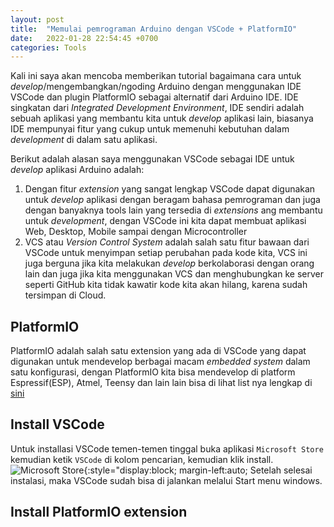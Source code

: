 ```yaml
---
layout: post
title:  "Memulai pemrograman Arduino dengan VSCode + PlatformIO"
date:   2022-01-28 22:54:45 +0700
categories: Tools
---
```


Kali ini saya akan mencoba memberikan tutorial bagaimana cara untuk _develop_/mengembangkan/ngoding Arduino dengan menggunakan IDE VSCode dan plugin PlatformIO sebagai alternatif dari Arduino IDE. IDE singkatan dari _Integrated Development Environment_, IDE sendiri adalah sebuah aplikasi yang membantu kita untuk _develop_ aplikasi lain, biasanya IDE mempunyai fitur yang cukup untuk memenuhi kebutuhan dalam _development_ di dalam satu aplikasi.

Berikut adalah alasan saya menggunakan VSCode sebagai IDE untuk _develop_ aplikasi Arduino adalah: 
1. Dengan fitur _extension_ yang sangat lengkap VSCode dapat digunakan untuk _develop_ aplikasi dengan beragam bahasa pemrograman dan juga dengan banyaknya tools lain yang tersedia di _extensions_ ang membantu untuk _development_, dengan VSCode ini kita dapat membuat aplikasi Web, Desktop, Mobile sampai dengan Microcontroller 
2. VCS atau _Version Control System_ adalah salah satu fitur bawaan dari VSCode untuk menyimpan setiap perubahan pada kode kita, VCS ini juga berguna jika kita melakukan _develop_ berkolaborasi dengan orang lain dan juga jika kita menggunakan VCS dan menghubungkan ke server seperti GitHub kita tidak kawatir kode kita akan hilang, karena sudah tersimpan di Cloud.

## PlatformIO
PlatformIO adalah salah satu extension yang ada di VSCode yang dapat digunakan untuk mendevelop berbagai macam _embedded system_ dalam satu konfigurasi, dengan PlatformIO kita bisa mendevelop di platform Espressif(ESP), Atmel, Teensy dan lain lain bisa di lihat list nya lengkap di [sini](https://docs.platformio.org/en/latest/platforms/index.html#embedded)

## Install VSCode
Untuk installasi VSCode temen-temen tinggal buka aplikasi `Microsoft Store` kemudian ketik `VSCode` di kolom pencarian, kemudian klik install.
![Microsoft Store](/assets/2022-01-28-arduino-vscode-platformio/msstore.png){:style="display:block; margin-left:auto;
Setelah selesai instalasi, maka VSCode sudah bisa di jalankan melalui Start menu windows.

## Install PlatformIO extension
